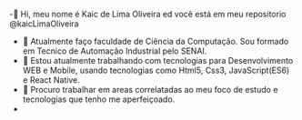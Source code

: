 -👋 Hi, meu nome é Kaic de Lima Oliveira ed você está em meu repositorio @kaicLimaOliveira
- 👀 Atualmente faço faculdade de Ciência da Computação. Sou formado em Tecnico de Automação Industrial pelo SENAI.
- 🌱 Estou atualmente trabalhando com tecnologias para Desenvolvimento WEB e Mobile, usando tecnologias como Html5, Css3, JavaScript(ES6) e React Native.
- 💞️ Procuro trabalhar em areas correlatadas ao meu foco de estudo e tecnologias que tenho me aperfeiçoado.
- 
<!---
kaicLimaOliveira/kaicLimaOliveira is a ✨ special ✨ repository because its `README.md` (this file) appears on your GitHub profile.
You can click the Preview link to take a look at your changes.
--->
